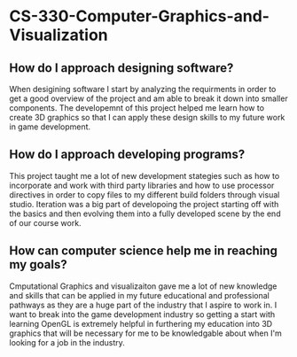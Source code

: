 # CS-330-Computer-Graphics-and-Visualization
## How do I approach designing software?
When desigining software I start by analyzing the requirments in order to get a good overview of the project and am able to break it down into smaller components. The developemnt of this project helped me learn how to create 3D graphics so that I can apply these design skills to my future work in game development.

## How do I approach developing programs?
This project taught me a lot of new development stategies such as how to incorporate and work with third party libraries and how to use processor directives in order to copy files to my different build folders through visual studio. Iteration was a big part of developoing the project starting off with the basics and then evolving them into a fully developed scene by the end of our course work. 

## How can computer science help me in reaching my goals?
Cmputational Graphics and visualizaiton gave me a lot of new knowledge and skills that can be applied in my future educational and professional pathways as they are a huge part of the industry that I aspire to work in. I want to break into the game development industry so getting a start with learning OpenGL is extremely helpful in furthering my education into 3D graphics that will be necessary for me to be knowledgable about when I'm looking for a job in the industry. 
